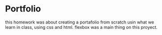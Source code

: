 <h1>Portfolio</h1>

this homework was about creating a portafolio from scratch usin what we learn in class, using css and html.
flexbox was a main thing on this proyect.
